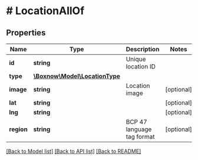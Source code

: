 # # LocationAllOf

## Properties

Name | Type | Description | Notes
------------ | ------------- | ------------- | -------------
**id** | **string** | Unique location ID |
**type** | [**\Boxnow\Model\LocationType**](LocationType.md) |  |
**image** | **string** | Location image | [optional]
**lat** | **string** |  | [optional]
**lng** | **string** |  | [optional]
**region** | **string** | BCP 47 language tag format | [optional]

[[Back to Model list]](../../README.md#models) [[Back to API list]](../../README.md#endpoints) [[Back to README]](../../README.md)
